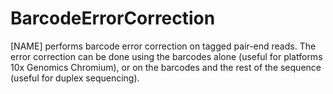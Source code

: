 # BarcodeErrorCorrection
[NAME] performs barcode error correction on tagged pair-end reads. The error correction can be done using the barcodes alone (useful for platforms 10x Genomics Chromium), or on the barcodes and the rest of the sequence (useful for duplex sequencing).
